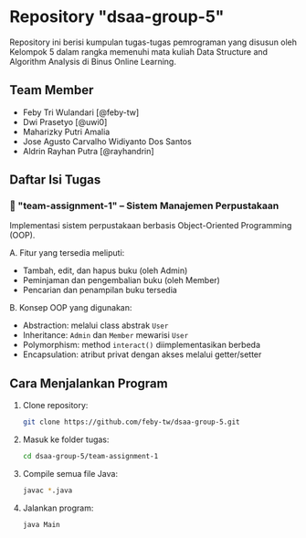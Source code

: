# Repository "dsaa-group-5"
Repository ini berisi kumpulan tugas-tugas pemrograman yang disusun oleh Kelompok 5 dalam rangka memenuhi mata kuliah Data Structure and Algorithm Analysis di Binus Online Learning.

## Team Member
   - Feby Tri Wulandari [@feby-tw]
   - Dwi Prasetyo [@uwi0]
   - Maharizky Putri Amalia
   - Jose Agusto Carvalho Widiyanto Dos Santos
   - Aldrin Rayhan Putra [@rayhandrin]

## Daftar Isi Tugas

### 📁 "team-assignment-1" – Sistem Manajemen Perpustakaan
Implementasi sistem perpustakaan berbasis Object-Oriented Programming (OOP).

A. Fitur yang tersedia meliputi:
   - Tambah, edit, dan hapus buku (oleh Admin)
   - Peminjaman dan pengembalian buku (oleh Member)
   - Pencarian dan penampilan buku tersedia

B. Konsep OOP yang digunakan:
   - Abstraction: melalui class abstrak `User`
   - Inheritance: `Admin` dan `Member` mewarisi `User`
   - Polymorphism: method `interact()` diimplementasikan berbeda
   - Encapsulation: atribut privat dengan akses melalui getter/setter

## Cara Menjalankan Program
1. Clone repository:
   ```bash
   git clone https://github.com/feby-tw/dsaa-group-5.git
2. Masuk ke folder tugas:
   ```bash
   cd dsaa-group-5/team-assignment-1
3. Compile semua file Java:
   ```bash
   javac *.java
4. Jalankan program:
   ```bash
   java Main
